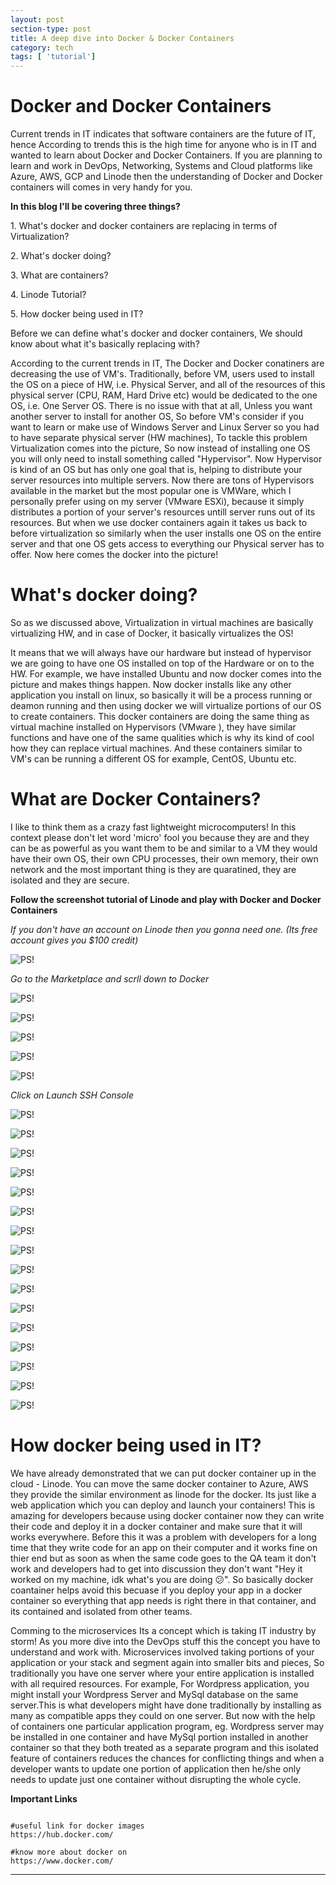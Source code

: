 ```yaml
---
layout: post
section-type: post
title: A deep dive into Docker & Docker Containers
category: tech
tags: [ 'tutorial']
---
```


# Docker and Docker Containers

Current trends in IT indicates that software containers are the future of IT, hence According to trends this is the high time for anyone who is in IT and wanted to learn about Docker and Docker Containers. If you are planning to learn and work in DevOps, Networking, Systems and Cloud platforms like Azure, AWS, GCP and Linode then the understanding of Docker and Docker containers will comes in very handy for you.  


**In this blog I'll be covering three things?**

<p style='text-align: left;'> 1. What's docker and docker containers are replacing in terms of Virtualization? </p>
<p style='text-align: left;'> 2. What's docker doing? </p>
<p style='text-align: left;'> 3. What are containers? </p>
<p style='text-align: left;'> 4. Linode Tutorial? </p>
<p style='text-align: left;'> 5. How docker being used in IT? </p>

Before we can define what's docker and docker containers, We should know about what it's basically replacing with?

According to the current trends in IT, The Docker and Docker conatiners are decreasing the use of VM's. Traditionally, before VM, users used to install the OS on a piece of HW, i.e. Physical Server, and all of the resources of this physical server (CPU, RAM, Hard Drive etc) would be dedicated to the one OS, i.e. One Server OS. There is no issue with that at all, Unless you want another server to install for another OS, So before VM's consider if you want to learn or make use of Windows Server and Linux Server so you had to have separate physical server (HW machines), To tackle this problem Virtualization comes into the picture, So now instead of installing one OS you will only need to install something called "Hypervisor". Now Hypervisor is kind of an OS but has only one goal that is, helping to distribute your server resources into multiple servers. Now there are tons of Hypervisors available in the market but the most popular one is VMWare, which I personally prefer using on my server (VMware ESXi), because it simply distributes a portion of your server's resources untill server runs out of its resources. But when we use docker containers again it takes us back to before virtualization so similarly when the user installs one OS on the entire server and that one OS gets access to everything our Physical server has to offer. Now here comes the docker into the picture!

# What's docker doing?

So as we discussed above, Virtualization in virtual machines are basically virtualizing HW, and in case of Docker, it basically virtualizes the OS!

It means that we will always have our hardware but instead of hypervisor we are going to have one OS installed on top of the Hardware or on to the HW. For example, we have installed Ubuntu and now docker comes into the picture and makes things happen. Now docker installs like any other application you install on linux, so basically it will be a process running or deamon running and then using docker we will virtualize portions of our OS to create containers. This docker containers are doing the same thing as virtual machine installed on Hypervisors (VMware ), they have similar functions and have one of the same qualities which is why its kind of cool how they can replace virtual machines. And these containers similar to VM's can be running a different OS for example, CentOS, Ubuntu etc.

# What are Docker Containers?

I like to think them as a crazy fast lightweight microcomputers! In this context please don't let word 'micro' fool you because they are and they can be as powerful as you want them to be and similar to a VM they would have their own OS, their own CPU processes, their own memory, their own network and the most important thing is they are quaratined, they are isolated and they are secure.

**Follow the screenshot tutorial of Linode and play with Docker and Docker Containers**

*If you don't have an account on Linode then you gonna need one. (Its free account gives you $100 credit)*

![PS!](/img/linode1.png)

*Go to the Marketplace and scrll down to Docker*

![PS!](/img/linode2.png)

![PS!](/img/linode3.png)

![PS!](/img/linode4.png)

![PS!](/img/linode5.png)

![PS!](/img/linode6.png)

*Click on Launch SSH Console*

![PS!](/img/linode7.png)

![PS!](/img/linode8.png)

![PS!](/img/linode9.png)

![PS!](/img/linode10.png)

![PS!](/img/linode11.png)

![PS!](/img/linode12.png)

![PS!](/img/linode13.png)

![PS!](/img/linode14.png)

![PS!](/img/linode15.png)

![PS!](/img/linode16.png)

![PS!](/img/linode17.png)

![PS!](/img/linode19_dh.png)

![PS!](/img/linode20_dh.png)

![PS!](/img/linode21_dh.png)

![PS!](/img/linode22_dh.png)

![PS!](/img/linode23_docker_stats.png)


# How docker being used in IT?

We have already demonstrated that we can put docker container up in the cloud - Linode. You can move the same docker container to Azure, AWS they provide the similar environment as linode for the docker. Its just like a web application which you can deploy and launch your containers! This is amazing for developers because using docker container now they can write their code and deploy it in a docker container and make sure that it will works everywhere. Before this it was a problem with developers for a long time that they write code for an app on their computer and it works fine on thier end but as soon as when the same code goes to the QA team it don't work and developers had to get into discussion they don't want "Hey it worked on my machine, idk what's you are doing 😕". So basically docker coantainer helps avoid this becuase if you deploy your app in a docker container so everything that app needs is right there in that container, and its contained and isolated from other teams. 

Comming to the microservices Its a concept which is taking IT industry by storm! As you more dive into the DevOps stuff this the concept you have to understand and work with. Microservices involved taking portions of your application or your stack and segment again into smaller bits and pieces, So traditionally you have one server where your entire application is installed with all required resources. For example, For Wordpress application, you might install your Wordpress Server and MySql database on the same server.This is what developers might have done traditionally by installing as many as compatible apps they could on one server. But now with the help of containers one particular application program, eg. Wordpress server may be installed in one container and have MySql portion installed in another container so that they both treated as a separate program and this isolated feature of containers reduces the chances for conflicting things and when a developer wants to update one portion of application then he/she only needs to update just one container without disrupting the whole cycle.


**Important Links**

<pre><code data-trim class="yaml">
#useful link for docker images
https://hub.docker.com/

#know more about docker on
https://www.docker.com/
</code></pre>

---
